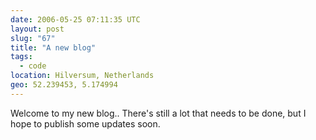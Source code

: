 ```yaml
---
date: 2006-05-25 07:11:35 UTC
layout: post
slug: "67"
title: "A new blog"
tags:
  - code
location: Hilversum, Netherlands
geo: 52.239453, 5.174994
---
```

Welcome to my new blog.. There's still a lot that needs to be done, but I hope
to publish some updates soon.
